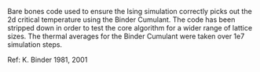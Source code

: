 Bare bones code used to ensure the Ising simulation correctly picks out the 2d critical temperature using the Binder Cumulant. The code has been stripped down in order to test the core algorithm for a wider range of lattice sizes. The thermal averages for the Binder Cumulant were taken over 1e7 simulation steps.

Ref: K. Binder 1981, 2001